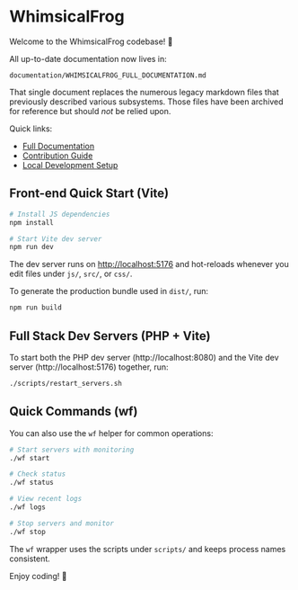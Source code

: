 # WhimsicalFrog

Welcome to the WhimsicalFrog codebase! 🎉

All up-to-date documentation now lives in:

```
documentation/WHIMSICALFROG_FULL_DOCUMENTATION.md
```

That single document replaces the numerous legacy markdown files that previously described various subsystems. Those files have been archived for reference but should *not* be relied upon.

Quick links:
* [Full Documentation](documentation/WHIMSICALFROG_FULL_DOCUMENTATION.md)
* [Contribution Guide](documentation/WHIMSICALFROG_FULL_DOCUMENTATION.md#11-contribution-guide)
* [Local Development Setup](documentation/WHIMSICALFROG_FULL_DOCUMENTATION.md#4-local-development)

## Front-end Quick Start (Vite)

```bash
# Install JS dependencies
npm install

# Start Vite dev server
npm run dev
```

The dev server runs on [http://localhost:5176](http://localhost:5176) and hot-reloads whenever you edit files under `js/`, `src/`, or `css/`.

To generate the production bundle used in `dist/`, run:

```bash
npm run build
```

## Full Stack Dev Servers (PHP + Vite)

To start both the PHP dev server (http://localhost:8080) and the Vite dev server (http://localhost:5176) together, run:

```bash
./scripts/restart_servers.sh
```

## Quick Commands (wf)

You can also use the `wf` helper for common operations:

```bash
# Start servers with monitoring
./wf start

# Check status
./wf status

# View recent logs
./wf logs

# Stop servers and monitor
./wf stop
```

The `wf` wrapper uses the scripts under `scripts/` and keeps process names consistent.

Enjoy coding! 🐸
